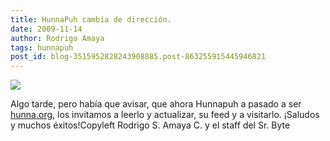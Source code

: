 ```yaml
---
title: HunnaPuh cambia de dirección.
date: 2009-11-14
author: Rodrigo Amaya
tags: hunnapuh
post_id: blog-3515952828243908885.post-863255915445946821
---
```


[![](http://1.bp.blogspot.com/_ayvorITawE4/Sv7A0725niI/AAAAAAAACOU/hE1GT5uoXzQ/s400/hunnacierra.jpg)](http://1.bp.blogspot.com/_ayvorITawE4/Sv7A0725niI/AAAAAAAACOU/hE1GT5uoXzQ/s1600-h/hunnacierra.jpg)

Algo tarde, pero había que avisar, que
      ahora Hunnapuh a pasado a ser [hunna.org](http://hunna.org/), los invitamos a leerlo y actualizar, su
      feed y a visitarlo. ¡Saludos y muchos éxitos!Copyleft
      Rodrigo S. Amaya C. y el staff del Sr. Byte